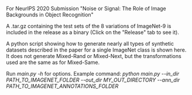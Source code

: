 For NeurIPS 2020 Submission "Noise or Signal: The Role of Image Backgrounds in Object Recognition"

A .tar.gz containing the test sets of the 8 variations of ImageNet-9 is included in the release as a binary (Click on the "Release" tab to see it).

A python script showing how to generate nearly all types of synthetic datasets described in the paper for a single ImageNet class is shown here. It does not generate Mixed-Rand or Mixed-Next, but the transformations used are the same as for Mixed-Same.

Run *main.py -h* for options.
Example command: *python main.py --in_dir PATH_TO_IMAGENET_FOLDER --out_dir MY_OUT_DIRECTORY --ann_dir PATH_TO_IMAGENET_ANNOTATIONS_FOLDER*
